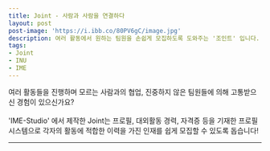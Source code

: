 ```yaml
---
title: Joint - 사람과 사람을 연결하다
layout: post
post-image: 'https://i.ibb.co/80PV6gC/image.jpg'
description: 여러 활동에서 원하는 팀원을 손쉽게 모집하도록 도와주는 '조인트' 입니다.
tags:
- Joint
- INU
- IME
---
```


여러 활동들을 진행하며 모르는 사람과의 협업, 진중하지 않은 팀원들에 의해 고통받으신 경험이 있으신가요?
<br/>
<br/>
'IME-Studio' 에서 제작한 Joint는 프로필, 대외활동 경력, 자격증 등을 기재한 프로필 시스템으로 각자의 활동에 적합한 이력을 가진 인재를 쉽게 모집할 수 있도록 돕습니다!

---
